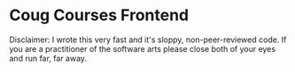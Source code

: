 # Coug Courses Frontend
Disclaimer: I wrote this very fast and it's sloppy, non-peer-reviewed code. If you are a practitioner of the software arts please close both of your eyes and run far, far away.

